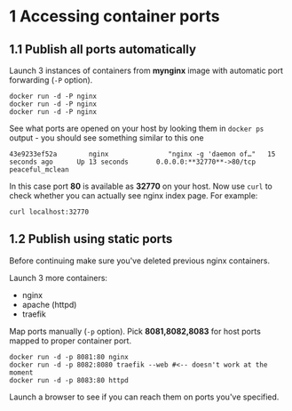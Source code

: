 
# 1 Accessing container ports

## 1.1 Publish all ports automatically
Launch 3 instances of containers from **mynginx** image with automatic port forwarding (```-P``` option).

```
docker run -d -P nginx
docker run -d -P nginx
docker run -d -P nginx
```

See what ports are opened on your host by looking them in `docker ps` output - you should see something similar to this one

```
43e9233ef52a        nginx               "nginx -g 'daemon of…"   15 seconds ago      Up 13 seconds       0.0.0.0:**32770**->80/tcp   peaceful_mclean
```

In this case port **80** is available as **32770** on your host. Now use `curl` to check whether you can actually see nginx index page. For example:

```
curl localhost:32770
```

## 1.2 Publish using static ports

Before continuing make sure you've deleted previous nginx containers.

Launch 3 more containers:
* nginx
* apache (httpd)
* traefik

Map ports manually (`-p` option). Pick **8081,8082,8083** for host ports mapped to proper container port.

```
docker run -d -p 8081:80 nginx
docker run -d -p 8082:8080 traefik --web #<-- doesn't work at the moment
docker run -d -p 8083:80 httpd
```

Launch a browser to see if you can reach them on ports you've specified.
